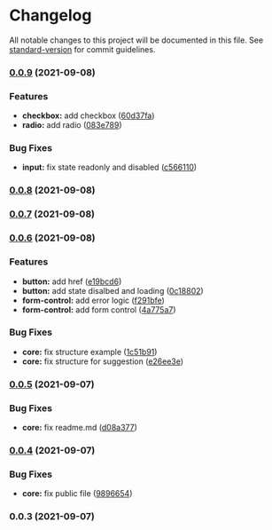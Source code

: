 # Changelog

All notable changes to this project will be documented in this file. See [standard-version](https://github.com/conventional-changelog/standard-version) for commit guidelines.

### [0.0.9](https://github.com/vuthanhbayit/nuxt-tailwindui/compare/v0.0.8...v0.0.9) (2021-09-08)


### Features

* **checkbox:** add checkbox ([60d37fa](https://github.com/vuthanhbayit/nuxt-tailwindui/commit/60d37fa3173a7fb1aa682336701f9e14f2f1183f))
* **radio:** add radio ([083e789](https://github.com/vuthanhbayit/nuxt-tailwindui/commit/083e78962b025fab28b99bd7c3294d85f3f22b9c))


### Bug Fixes

* **input:** fix state readonly and disabled ([c566110](https://github.com/vuthanhbayit/nuxt-tailwindui/commit/c566110454be0c8fc0b813e8ebb7bd60ae40a953))

### [0.0.8](https://github.com/vuthanhbayit/nuxt-tailwindui/compare/v0.0.7...v0.0.8) (2021-09-08)

### [0.0.7](https://github.com/vuthanhbayit/nuxt-tailwindui/compare/v0.0.6...v0.0.7) (2021-09-08)

### [0.0.6](https://github.com/vuthanhbayit/nuxt-tailwindui/compare/v0.0.5...v0.0.6) (2021-09-08)


### Features

* **button:** add href ([e19bcd6](https://github.com/vuthanhbayit/nuxt-tailwindui/commit/e19bcd6f2c61e076b737d65d09fb308946c35536))
* **button:** add state disalbed and loading ([0c18802](https://github.com/vuthanhbayit/nuxt-tailwindui/commit/0c18802fc14a0d608aae6913ee8904feec76422a))
* **form-control:** add error logic ([f291bfe](https://github.com/vuthanhbayit/nuxt-tailwindui/commit/f291bfea43e205ed3659b48a440ddeba4960e24f))
* **form-control:** add form control ([4a775a7](https://github.com/vuthanhbayit/nuxt-tailwindui/commit/4a775a7bb97ca7b6af046e65477750c81131f19c))


### Bug Fixes

* **core:** fix structure example ([1c51b91](https://github.com/vuthanhbayit/nuxt-tailwindui/commit/1c51b913ccdffa7307df55b52f5c6c8546cfd98e))
* **core:** fix structure for suggestion ([e26ee3e](https://github.com/vuthanhbayit/nuxt-tailwindui/commit/e26ee3e3590ea3ae5cb21aa709700091ef40b752))

### [0.0.5](https://github.com/vuthanhbayit/nuxt-tailwindui/compare/v0.0.4...v0.0.5) (2021-09-07)


### Bug Fixes

* **core:** fix readme.md ([d08a377](https://github.com/vuthanhbayit/nuxt-tailwindui/commit/d08a377d165fef0f11f9ac4dee6d749cfa3502f2))

### [0.0.4](https://github.com/vuthanhbayit/nuxt-tailwindui/compare/v0.0.3...v0.0.4) (2021-09-07)


### Bug Fixes

* **core:** fix public file ([9896654](https://github.com/vuthanhbayit/nuxt-tailwindui/commit/98966543be73587737cba20a14648be53eaf5811))

### 0.0.3 (2021-09-07)
